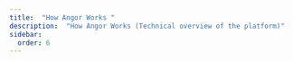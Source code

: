 ```yaml
---
title:  "How Angor Works "
description:  "How Angor Works (Technical overview of the platform)"
sidebar:
  order: 6
---
```

